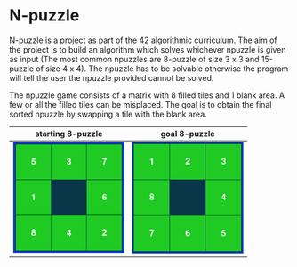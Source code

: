 # N-puzzle

N-puzzle is a project as part of the 42 algorithmic curriculum.
The aim of the project is to build an algorithm which solves whichever npuzzle is given as input (The most common
npuzzles are 8-puzzle of size 3 x 3 and 15-puzzle of size 4 x 4).
The npuzzle has to be solvable otherwise the program will tell the user the npuzzle provided cannot be solved.

The npuzzle game consists of a matrix with 8 filled tiles and 1 blank area.
A few or all the filled tiles can be misplaced.
The goal is to obtain the final sorted npuzzle by swapping a tile with the blank area.

starting 8-puzzle           |   goal 8-puzzle       
:--------------------------:|:------------------------------:|
<img src="img/8puzzle_start.png" alt="starting 8-puzzle" width="200"/> | <img src="img/8puzzle_end.png" alt="ending 8-puzzle" width="200"/>